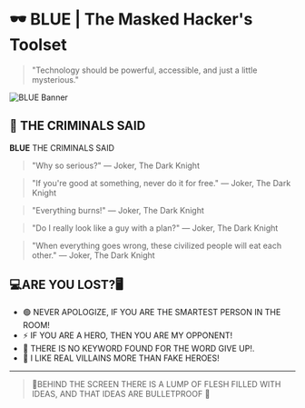 # 🕶️ BLUE | The Masked Hacker's Toolset

> "Technology should be powerful, accessible, and just a little mysterious."

![BLUE Banner](https://wallpapers.com/images/hd/hacker-anonymous-matrix-full-hd-vogwxarkmo3ia8ad.jpg)

## 🧠 THE CRIMINALS SAID

**BLUE** THE CRIMINALS SAID

> "Why so serious?"
— Joker, The Dark Knight



> "If you're good at something, never do it for free."
— Joker, The Dark Knight



> "Everything burns!"
— Joker, The Dark Knight



> "Do I really look like a guy with a plan?"
— Joker, The Dark Knight



> "When everything goes wrong, these civilized people will eat each other."
— Joker, The Dark Knight

## 💻ARE YOU LOST?🖥️ 
- 🟢 NEVER APOLOGIZE, IF YOU ARE THE SMARTEST PERSON IN THE ROOM!
- ⚡ IF YOU ARE A HERO, THEN YOU ARE MY OPPONENT!
- 🔐 THERE IS NO KEYWORD FOUND FOR THE WORD GIVE UP!.
- 🧩 I LIKE REAL VILLAINS MORE THAN FAKE HEROES!

---

> 🎩BEHIND THE SCREEN THERE IS A LUMP OF FLESH FILLED WITH IDEAS, AND THAT IDEAS ARE BULLETPROOF 🎩
